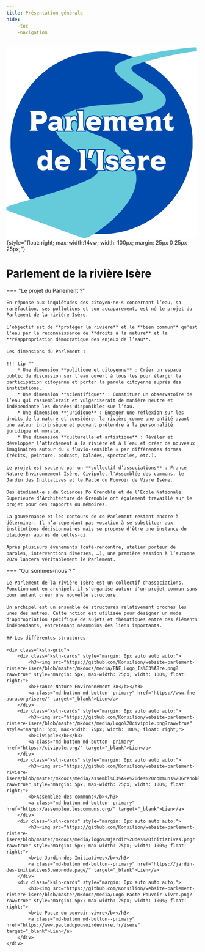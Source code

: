 ```yaml
---
title: Présentation générale
hide:
    -toc
    -navigation
---
```


![logo-accueil](https://github.com/Konsilion/website-parlement-riviere-isere/blob/master/mkdocs/media/logo-parlement.png?raw=true){style="float: right; max-width:14vw; width: 100px; margin: 25px 0 25px 25px;"}


# Parlement de la rivière Isère


=== "Le projet du Parlement ?"

    En réponse aux inquiétudes des citoyen·ne·s concernant l’eau, sa raréfaction, ses pollutions et son accaparement, est né le projet du Parlement de la rivière Isère. 

    L’objectif est de **protéger la rivière** et le **bien commun** qu'est l'eau par la reconnaissance de **droits à la nature** et la **réappropriation démocratique des enjeux de l’eau**. 
    
    Les dimensions du Parlement :

    !!! tip ""
        * Une dimension **politique et citoyenne** : Créer un espace public de discussion sur l’eau ouvert à tous·tes pour élargir la participation citoyenne et porter la parole citoyenne auprès des institutions. 
        * Une dimension **scientifique** : Constituer un observatoire de l’eau qui rassemblerait et vulgariserait de manière neutre et indépendante les données disponibles sur l’eau.
        * Une dimension **juridique** : Engager une réflexion sur les droits de la nature et considérer la rivière comme une entité ayant une valeur intrinsèque et pouvant prétendre à la personnalité juridique et morale.
        * Une dimension **culturelle et artistique** : Révéler et développer l’attachement à la rivière et à l’eau et créer de nouveaux imaginaires autour du « fluvio-sensible » par différentes formes (récits, peinture, podcast, balades, spectacles, etc.).
        
    Le projet est soutenu par un **collectif d’associations** : France Nature Environnement Isère, Civipole, l'Assemblée des communs, le Jardin des Initiatives et le Pacte du Pouvoir de Vivre Isère. 
    
    Des étudiant·e·s de Sciences Po Grenoble et de l’École Nationale Supérieure d’Architecture de Grenoble ont également travaillé sur le projet pour des rapports ou mémoires. 
    
    La gouvernance et les contours de ce Parlement restent encore à déterminer. Il n’a cependant pas vocation à se substituer aux institutions décisionnaires mais se propose d’être une instance de plaidoyer auprès de celles-ci. 
    
    Après plusieurs événements (café-rencontre, atelier porteur de paroles, interventions diverses, …), une première session à l’automne 2024 lancera véritablement le Parlement.

=== "Qui sommes-nous ? "

    Le Parlement de la rivière Isère est un collectif d'associations. Fonctionnant en archipel, il s'organise autour d'un projet commun sans pour autant créer une nouvelle structure.
    
    Un archipel est un ensemble de structures relativement proches les unes des autres. Cette notion est utilisée pour désigner un mode d'appropriation spécifique de sujets et thématiques entre des éléments indépendants, entretenant néanmoins des liens importants. 
     
    ## Les différentes structures
        
    <div class="ksln-grid">
        <div class="ksln-cards" style="margin: 0px auto auto auto;">
            <h3><img src="https://github.com/Konsilion/website-parlement-riviere-isere/blob/master/mkdocs/media/FNE_Logo_Is%C3%A8re.png?raw=true" style="margin: 5px; max-width: 75px; width: 100%; float: right;">
            <b>France Nature Environnement 38</b></h3>
            <a class="md-button md-button--primary" href="https://www.fne-aura.org/isere/" target="_blank">Lien</a>
        </div>
        <div class="ksln-cards" style="margin: 0px auto auto auto;">
            <h3><img src="https://github.com/Konsilion/website-parlement-riviere-isere/blob/master/mkdocs/media/Logo%20civipole.png?raw=true" style="margin: 5px; max-width: 75px; width: 100%; float: right;">
            <b>Civipole</b></h3>
            <a class="md-button md-button--primary" href="https://civipole.org/" target="_blank">Lien</a>
        </div>
        <div class="ksln-cards" style="margin: 0px auto auto auto;">
            <h3><img src="https://github.com/Konsilion/website-parlement-riviere-isere/blob/master/mkdocs/media/assembl%C3%A9e%20des%20communs%20Grenoble.jpg?raw=true" style="margin: 5px; max-width: 75px; width: 100%; float: right;">
            <b>Assemblée des communs</b></h3>
            <a class="md-button md-button--primary" href="https://assemblee.lescommuns.org/" target="_blank">Lien</a>
        </div>
        <div class="ksln-cards" style="margin: 0px auto auto auto;">
            <h3><img src="https://github.com/Konsilion/website-parlement-riviere-isere/blob/master/mkdocs/media/logo%20jardin%20des%20initiatives.png?raw=true" style="margin: 5px; max-width: 75px; width: 100%; float: right;">
            <b>Le Jardin des Initiatives</b></h3>
            <a class="md-button md-button--primary" href="https://jardin-des-initiatives6.webnode.page/" target="_blank">Lien</a>
        </div>
        <div class="ksln-cards" style="margin: 0px auto auto auto;">
            <h3><img src="https://github.com/Konsilion/website-parlement-riviere-isere/blob/master/mkdocs/media/Logo-Pacte-Pouvoir-Vivre.png?raw=true" style="margin: 5px; max-width: 75px; width: 100%; float: right;">
            <b>Le Pacte du pouvoir vivre</b></h3>
            <a class="md-button md-button--primary" href="https://www.pactedupouvoirdevivre.fr/isere" target="_blank">Lien</a>
        </div>
    </div>


<br><br>
